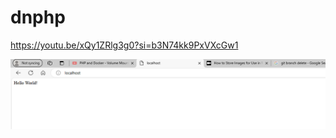 # dnphp

https://youtu.be/xQy1ZRlg3g0?si=b3N74kk9PxVXcGw1


![aliiitdd text](https://github.com/JWalshe86/dnphp/blob/media/nginx-renders-default.conf.png)

